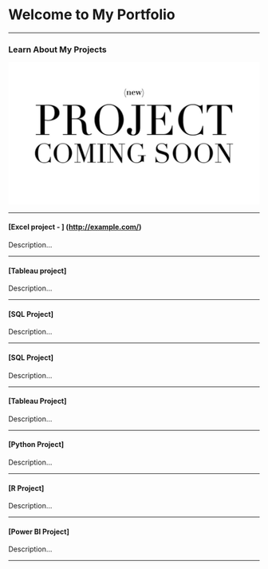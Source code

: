 # Welcome to My Portfolio

---

### Learn About My Projects
<img src="images/Project-coming-soon.jpg">

---
 
#### [Excel project - ] (http://example.com/)
Description...

---

#### [Tableau project]
Description... 

---

#### [SQL Project]
Description... 

---

#### [SQL Project]
Description... 

---

#### [Tableau Project]
Description... 

---

#### [Python Project]
Description... 

---

#### [R Project]
Description... 

---

#### [Power BI Project]
Description... 

---




